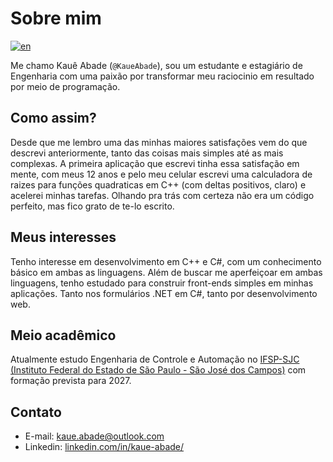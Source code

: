 # Sobre mim
[![en](https://img.shields.io/badge/lang-en-red.svg)](https://github.com/KaueAbade/KaueAbade/blob/main/README.en.md)


Me chamo Kauê Abade (`@KaueAbade`), sou um estudante e estagiário de Engenharia com uma paixão por transformar meu raciocinio em resultado por meio de programação.


## Como assim?
Desde que me lembro uma das minhas maiores satisfações vem do que descrevi anteriormente, tanto das coisas mais simples até as mais complexas.
A primeira aplicação que escrevi tinha essa satisfação em mente, com meus 12 anos e pelo meu celular escrevi uma calculadora de raizes para funções quadraticas em C++ (com deltas positivos, claro) e acelerei minhas tarefas.
Olhando pra trás com certeza não era um código perfeito, mas fico grato de te-lo escrito.


## Meus interesses
Tenho interesse em desenvolvimento em C++ e C#, com um conhecimento básico em ambas as linguagens.
Além de buscar me aperfeiçoar em ambas linguagens, tenho estudado para construir front-ends simples em minhas aplicações.
Tanto nos formulários .NET em C#, tanto por desenvolvimento web.


## Meio acadêmico
Atualmente estudo Engenharia de Controle e Automação no [IFSP-SJC (Instituto Federal do Estado de São Paulo - São José dos Campos)](https://sjc.ifsp.edu.br) com formação prevista para 2027.


## Contato

- E-mail: [kaue.abade@outlook.com](mailto:kaue.abade@outlook.com)
- Linkedin: [linkedin.com/in/kaue-abade/](https://www.linkedin.com/in/kaue-abade/)
